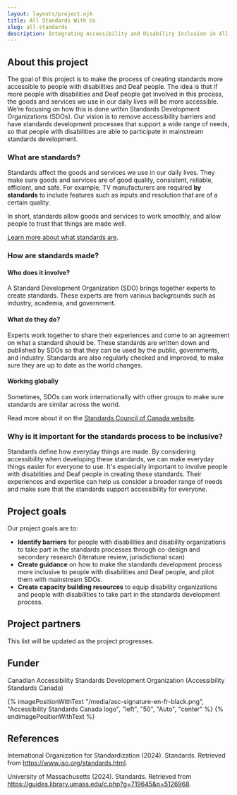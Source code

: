 ```yaml
---
layout: layouts/project.njk
title: All Standards With Us
slug: all-standards
description: Integrating Accessibility and Disability Inclusion in All Standards.
---
```

## About this project

The goal of this project is to make the process of creating standards more accessible to people with disabilities and Deaf people. The idea is that if more people with disabilities and Deaf people get involved in this process, the goods and services we use in our daily lives will be more accessible. We’re focusing on how this is done within Standards Development Organizations (SDOs). Our vision is to remove accessibility barriers and have standards development processes that support a wide range of needs, so that people with disabilities are able to participate in mainstream standards development.

### What are standards?

Standards affect the goods and services we use in our daily lives. They make sure goods and services are of good quality, consistent, reliable, efficient, and safe. For example, TV manufacturers are required **by standards** to include features such as inputs and resolution that are of a certain quality.

In short, standards allow goods and services to work smoothly, and allow people to trust that things are made well.

[Learn more about what standards are](https://youtu.be/S47SCjCYJHo?si=VY\_Y8Yv4Z4kmKDcG).

### How are standards made?

#### Who does it involve?

A Standard Development Organization (SDO) brings together experts to create standards. These experts are from various backgrounds such as industry, academia, and government.

#### What do they do?

Experts work together to share their experiences and come to an agreement on what a standard should be. These standards are written down and published by SDOs so that they can be used by the public, governments, and industry. Standards are also regularly checked and improved, to make sure they are up to date as the world changes.

#### Working globally

Sometimes, SDOs can work internationally with other groups to make sure standards are similar across the world.

Read more about it on the [Standards Council of Canada website](https://scc-ccn.ca/standards/how-standards-are-developed/how-national-standards-are-developed).

### Why is it important for the standards process to be inclusive?

Standards define how everyday things are made. By considering accessibility when developing these standards, we can make everyday things easier for everyone to use. It's especially important to involve people with disabilities and Deaf people in creating these standards. Their experiences and expertise can help us consider a broader range of needs and make sure that the standards support accessibility for everyone.

## Project goals

Our project goals are to:

* **Identify barriers** for people with disabilities and disability organizations to take part in the standards processes through co-design and secondary research (literature review, jurisdictional scan)
* **Create guidance** on how to make the standards development process more inclusive to people with disabilities and Deaf people, and pilot them with mainstream SDOs.
* **Create capacity building resources** to equip disability organizations and people with disabilities to take part in the standards development process.

## Project partners

This list will be updated as the project progresses.

## Funder

Canadian Accessibility Standards Development Organization (Accessibility Standards Canada)

{% imagePositionWithText "/media/asc-signature-en-fr-black.png", "Accessibility Standards Canada logo", "left", "50", "Auto", "center" %}
{% endimagePositionWithText %}

## References

International Organization for Standardization (2024). Standards. Retrieved from <https://www.iso.org/standards.html>.

University of Massachusetts (2024). Standards. Retrieved from <https://guides.library.umass.edu/c.php?g=719645&p=5126968>.
